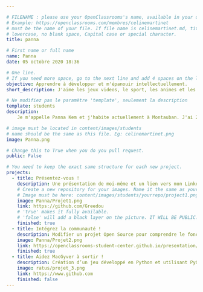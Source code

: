 ```yaml
---

# FILENAME : please use your OpenClassrooms's name, available in your url.
# Example: https://openclassrooms.com/membres/celinemartinet
# must be the name of your file. If file name is celinemartinet.md, title is celinemartinet.
# lowercase, no blank space, Capital case or special character.
title: panna

# First name or full name
name: Panna
date: 05 octobre 2020 18:36

# One line.
# If you need more space, go to the next line and add 4 spaces on the left, as in 'description'.
objective: Apprendre à développer et m'épanouir intellectuellement.
short_description: J'aime les jeux videos, le sport, les animes et les mangas.

# Ne modifiez pas le paramètre 'template', seulement la description
template: students
description:
    Je m'appelle Panna Kem et j'habite actuellement à Montauban. J'ai 24 ans et j'ai débuté une formation de développeur d'applications iOs fin septembre 2020. J'ai vraiment hate d'être apte à faire ce qui me passionne !

# image must be located in content/images/students
# name should be the same as this file. Eg: celinemartinet.png
image: Panna.png

# Change this to True when you do you pull request.
public: False

# You need to keep the exact same structure for each new project.
projects:
  - title: Présentez-vous !
    description: Une présentation de moi-même et un lien vers mon LinkedIn.
    # Create a new repository for your images. Name it the same as your nickname and profile picture.
    # Image must be here: content/images/students/yourrepo/project1.png
    image: Panna/Projet1.png
    link: https://github.com/Greedou
    # 'true' makes it fully available.
    # 'false' will add a black layer on the picture. IT WILL BE PUBLIC!
    finished: true
  - title: Intégrez la communauté !
    description: Modifier un projet Open Source pour comprendre le fonctionnement de Git, de Github et des pull requests. 
    image: Panna/Projet2.png
    link: https://openclassrooms-student-center.github.io/presentation/students/ratus.html
    finished: true
  - title: Aidez MacGyver à sortir !
    description: Création d’un jeu développé en Python et utilisant PyGame.
    image: ratus/projet_3.png
    link: https://www.github.com
    finished: false
---
```

